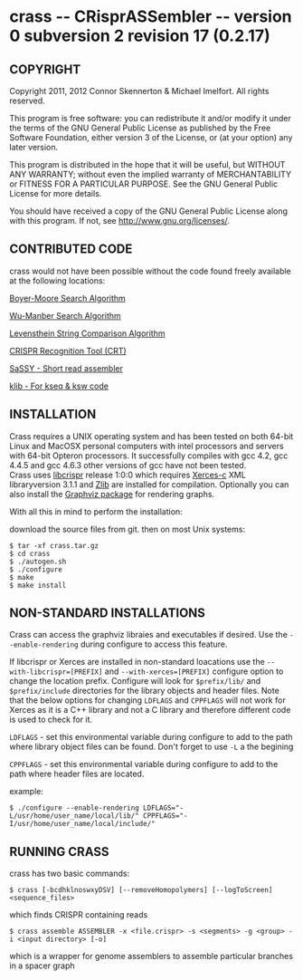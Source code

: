 crass -- CRisprASSembler -- version 0 subversion 2 revision 17 (0.2.17)
=======================================================================



COPYRIGHT
--------

Copyright 2011, 2012 Connor Skennerton & Michael Imelfort. All rights reserved. 

This program is free software: you can redistribute it and/or modify
it under the terms of the GNU General Public License as published by
the Free Software Foundation, either version 3 of the License, or
(at your option) any later version.

This program is distributed in the hope that it will be useful,
but WITHOUT ANY WARRANTY; without even the implied warranty of
MERCHANTABILITY or FITNESS FOR A PARTICULAR PURPOSE.  See the
GNU General Public License for more details.

You should have received a copy of the GNU General Public License
along with this program.  If not, see <http://www.gnu.org/licenses/>.


CONTRIBUTED CODE
----------------

crass would not have been possible without the code found freely available
at the following locations:

[Boyer-Moore Search Algorithm](http://dev-faqs.blogspot.com/2010/05/boyer-moore-algorithm.html)

[Wu-Manber Search Algorithm](http://www.oneunified.net/blog/2008/03/23/)

[Levensthein String Comparison Algorithm](http://www.merriampark.com/ldcpp.htm)

[CRISPR Recognition Tool (CRT)](http://www.room220.com/crt)

[SaSSY - Short read assembler](http://sassy.mikeimelfort.com)

[klib - For kseq & ksw code](http://github.com/attractivechaos/klib)


INSTALLATION
------------

Crass requires a UNIX operating system and has been tested on both 64-bit Linux 
and MacOSX personal computers with intel processors and servers with 64-bit Opteron processors.
It successfully compiles with gcc 4.2, gcc 4.4.5 and gcc 4.6.3 other versions of gcc have not been tested.  
Crass uses [libcrispr](https://ctskennerton.github.com/libcrispr) release 1:0:0 which requires 
[Xerces-c](http://xerces.apache.org/) XML libraryversion 3.1.1 and [Zlib](www.zlib.net) 
are installed for compilation.  Optionally you can also install the [Graphviz package](www.graphviz.org) 
for rendering graphs.  

With all this in mind to perform the installation:

download the source files from git.
then on most Unix systems:

    $ tar -xf crass.tar.gz
    $ cd crass
    $ ./autogen.sh
    $ ./configure
    $ make
    $ make install

NON-STANDARD INSTALLATIONS
--------------------------

Crass can access the graphviz libraies and executables if desired. Use the 
`--enable-rendering` during configure to access this feature.

If libcrispr or Xerces are installed in non-standard loacations use the `--with-libcrispr=[PREFIX]`
and  `--with-xerces=[PREFIX]` configure option to change the location prefix. Configure will look for 
`$prefix/lib/` and `$prefix/include` directories for the library objects and header files.  Note that the 
below options for changing `LDFLAGS` and `CPPFLAGS` will not work for Xerces as it is a C++ library and not a 
C library and therefore different code is used to check for it.   

`LDFLAGS` - set this environmental variable during configure to add to the path where library object files can be found. 
Don't forget to use `-L` a the begining

`CPPFLAGS` - set this environmental variable during configure to add to the path where header files are located.

example:

    $ ./configure --enable-rendering LDFLAGS="-L/usr/home/user_name/local/lib/" CPPFLAGS="-I/usr/home/user_name/local/include/" 

RUNNING CRASS
-------------

crass has two basic commands:

    $ crass [-bcdhklnoswxyDSV] [--removeHomopolymers] [--logToScreen] <sequence_files>

which finds CRISPR containing reads

    $ crass assemble ASSEMBLER -x <file.crispr> -s <segments> -g <group> -i <input directory> [-o]

which is a wrapper for genome assemblers to assemble particular branches in a spacer graph 


